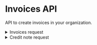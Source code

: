 # Invoices API
API to create invoices in your organization.

<details>
<br>
<summary>Invoices request</summary>
Your request must have the following informations:

* Headers  
`Authorization: Bearer your_token`

* Method  
`POST`

* Content-Type  
`application/json`

* Body  
```json
{
  "addressRaw": "9 rue Lacuée, 75012 Paris",
  "address": {
    "city": "Paris",
    "country": "France",
    "postalCode": "75012",
    "street": "9 rue Lacuée",
  },
  "amountExcludingTaxes": 100,
  "client": "Client",
  "dueDateDays": 30,
  "externalId": "ExternalId",
  "invoiceDate": "01/01/2020",
  "reference": "reference",
  "siret": "888888888888",
  "vat": 20,
  "vatNumber": "FR99999999999",
}
```  
```ts
Interface Address = {
  city: string;
  country: string; 
  postalCode: string;
  street: string;
}

Interface Invoices = {
  addressRaw: string; // Address to String with street, postal code & city
  address: Address; // Client address
  amountExcludingTaxes: number; // HT amount.
  client: string;  // Client name.
  dueDateDays: number; // Payments at X days. If 0, payment on receipt of invoice.
  externalId: string; // Your own invoice id.
  invoiceDate: string;  // Format: yyyy/mm/dd.
  reference?: string; // Invoice's references, ex: Consultant name etc.
  siret?: string // Client siret
  vat: number;  // TVA amount.
  vatNumber?: string; // Client VAT number
}
```

:warning: A least one of __addressRaw__ or __address__ fields are required.

## Response

#### Succes 
```json
{
  "statusCode": 200,
  "message": "OK"
}
```
#### Errors  
- Bad Request :
```json
{
    "statusCode": 400,
    "message": "Bad Request"
}
```
<br>

- Unauthorized :
```json
{
    "statusCode": 401,
    "message": "Unauthorized"
}
```
<br>

- VAT error :
```json
{
    "statusCode": 400,
    "error": "vat percentage must be an official vat, 0 - 2.1 - 5.5 - 10 - 20. Your percentage is equal to 25% !"
}
```
<br>

- Server Error :
```json
{
    "statusCode": 500,
    "message": "Internal Server Error",
}
```
<br>
</details>
<details>
<summary>Credit note request</summary>
<br>
Your request must have the following informations:

* Headers  
`Authorization: Bearer your_token`

* Method  
`POST`

* Content-Type  
`application/json`

* Body  
```json
{
  "amountExcludingTaxes": 100,
  "refIncome": "refIncome",
  "invoiceDate": "01/01/2020",
}
```
```ts
Interface Invoices = {
  amountExcludingTaxes: number; // HT amount.
  refIncome: string; // Your own income id.
  invoiceDate: string;  // Format: yyyy/mm/dd.
}
``` 

## Response

#### Succes 
```json
{
  "statusCode": 200,
  "message": "OK"
}
```
#### Errors  
- Bad Request :
```json
{
    "statusCode": 400,
    "message": "Bad Request"
}
```
<br>

- Unauthorized :
```json
{
    "statusCode": 401,
    "message": "Unauthorized"
}
```
<br>

- Server Error :
```json
{
    "statusCode": 500,
    "message": "Internal Server Error",
}
```
<br>
</details>
